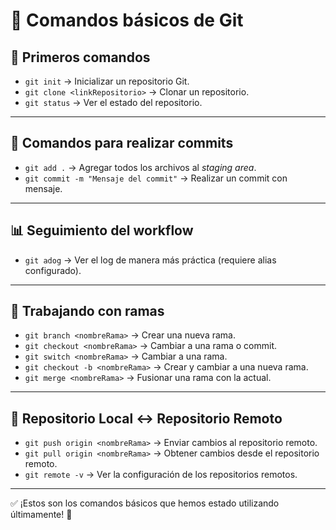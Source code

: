 # 📌 Comandos básicos de Git

## 🚀 Primeros comandos

- `git init` → Inicializar un repositorio Git.
- `git clone <linkRepositorio>` → Clonar un repositorio.
- `git status` → Ver el estado del repositorio.

---

## 📌 Comandos para realizar commits

- `git add .` → Agregar todos los archivos al *staging area*.
- `git commit -m "Mensaje del commit"` → Realizar un commit con mensaje.

---

## 📊 Seguimiento del workflow

- `git adog` → Ver el log de manera más práctica (requiere alias configurado).

---

## 🌿 Trabajando con ramas

- `git branch <nombreRama>` → Crear una nueva rama.
- `git checkout <nombreRama>` → Cambiar a una rama o commit.
- `git switch <nombreRama>` → Cambiar a una rama.
- `git checkout -b <nombreRama>` → Crear y cambiar a una nueva rama.
- `git merge <nombreRama>` → Fusionar una rama con la actual.

---

## 🔄 Repositorio Local ↔ Repositorio Remoto

- `git push origin <nombreRama>` → Enviar cambios al repositorio remoto.
- `git pull origin <nombreRama>` → Obtener cambios desde el repositorio remoto.
- `git remote -v` → Ver la configuración de los repositorios remotos.

---

✅ ¡Estos son los comandos básicos que hemos estado utilizando últimamente! 🚀
